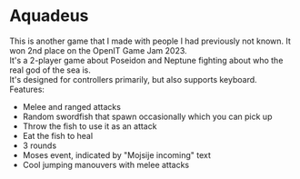 # Aquadeus 
This is another game that I made with people I had previously not known. It won 2nd place on the OpenIT Game Jam 2023.<br>
It's a 2-player game about Poseidon and Neptune fighting about who the real god of the sea is.<br>
It's designed for controllers primarily, but also supports keyboard.<br>
Features:
- Melee and ranged attacks
- Random swordfish that spawn occasionally which you can pick up
- Throw the fish to use it as an attack
- Eat the fish to heal
- 3 rounds
- Moses event, indicated by "Mojsije incoming" text
- Cool jumping manouvers with melee attacks
